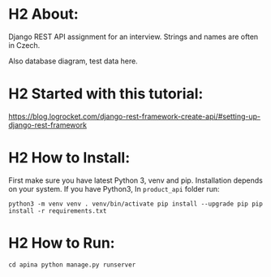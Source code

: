 # H2 About:
Django REST API assignment for an interview.
Strings and names are often in Czech.



Also database diagram, test data here.



# H2 Started with this tutorial:
https://blog.logrocket.com/django-rest-framework-create-api/#setting-up-django-rest-framework



# H2 How to Install:

First make sure you have latest Python 3, venv and pip.
Installation depends on your system. If you have Python3, 
In `product_api` folder run:

`
python3 -m venv venv
. venv/bin/activate
pip install --upgrade pip
pip install -r requirements.txt
`

# H2 How to Run:

`
cd apina
python manage.py runserver
`

